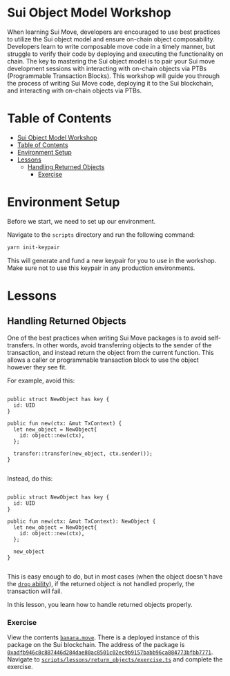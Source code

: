# Sui Object Model Workshop

When learning Sui Move, developers are encouraged to use best practices to utilize the Sui object model and ensure on-chain object composability. Developers learn to write composable move code in a timely manner, but struggle to verify their code by deploying and executing the functionality on chain. The key to mastering the Sui object model is to pair your Sui move development sessions with interacting with on-chain objects via PTBs (Programmable Transaction Blocks). This workshop will guide you through the process of writing Sui Move code, deploying it to the Sui blockchain, and interacting with on-chain objects via PTBs.

# Table of Contents
- [Sui Object Model Workshop](#sui-object-model-workshop)
- [Table of Contents](#table-of-contents)
- [Environment Setup](#environment-setup)
- [Lessons](#lessons)
  - [Handling Returned Objects](#handling-returned-objects)
    - [Exercise](#exercise)

# Environment Setup

Before we start, we need to set up our environment.

Navigate to the `scripts` directory and run the following command: 

```bash
yarn init-keypair
```

This will generate and fund a new keypair for you to use in the workshop. Make sure not to use this keypair in any production environments.


# Lessons

## Handling Returned Objects

One of the best practices when writing Sui Move packages is to avoid self-transfers. In other words, avoid transferring objects to the sender of the transaction, and instead return the object from the current function. This allows a caller or programmable transaction block to use the object however they see fit. 

For example, avoid this: 

```move

public struct NewObject has key {
  id: UID
}

public fun new(ctx: &mut TxContext) {
  let new_object = NewObject{
    id: object::new(ctx),
  };

  transfer::transfer(new_object, ctx.sender());
}
  
```

Instead, do this:

```move

public struct NewObject has key {
  id: UID
}

public fun new(ctx: &mut TxContext): NewObject {
  let new_object = NewObject{
    id: object::new(ctx),
  };

  new_object
}
  
```

This is easy enough to do, but in most cases (when the object doesn't have the [`drop` ability](https://move-book.com/reference/abilities.html?highlight=drop#drop)), if the returned object is not handled properly, the transaction will fail.

In this lesson, you learn how to handle returned objects properly.

### Exercise

View the contents [`banana.move`](./lessons/returning_objects/banana_without_display/sources/banana_without_display.move). There is a deployed instance of this package on the Sui blockchain. The address of the package is [`0xadfb946c8c887446d284dae80ac8501c02ec9b9157babb96ca884773bfbb7771`](https://suiscan.xyz/testnet/object/0xadfb946c8c887446d284dae80ac8501c02ec9b9157babb96ca884773bfbb7771/txs). Navigate to [`scripts/lessons/return_objects/exercise.ts`](./scripts/src/lessons/return_objects/exercise.ts) and complete the exercise.